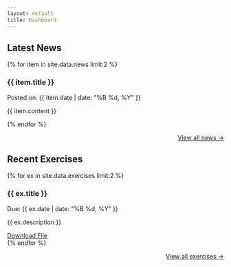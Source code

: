 ```yaml
---
layout: default
title: Dashboard
---
```


## Latest News
{% for item in site.data.news limit:2 %}
<div class="card">
  <h3>{{ item.title }}</h3>
  <p class="meta">Posted on: {{ item.date | date: "%B %d, %Y" }}</p>
  <p>{{ item.content }}</p>
</div>
{% endfor %}
<p style="text-align: right;"><a href="{{ '/news.html' | relative_url }}">View all news &rarr;</a></p>


## Recent Exercises
{% for ex in site.data.exercises limit:2 %}
<div class="card">
  <h3>{{ ex.title }}</h3>
  <p class="meta">Due: {{ ex.date | date: "%B %d, %Y" }}</p>
  <p>{{ ex.description }}</p>
  <a href="{{ ex.file | relative_url }}" class="button">Download File</a>
</div>
{% endfor %}
<p style="text-align: right;"><a href="{{ '/all-exercises.html' | relative_url }}">View all exercises &rarr;</a></p>